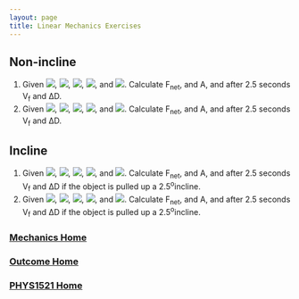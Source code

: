 ```yaml
---
layout: page
title: Linear Mechanics Exercises
---
```

## Non-incline
1. Given <img src="https://latex.codecogs.com/svg.latex?\large&space;g=-9.81 m/s^2"/>, <img src="https://latex.codecogs.com/svg.latex?\large&space;F_A=215N@0^{o}"/>, <img src="https://latex.codecogs.com/svg.latex?\large&space;µ=0.25"/>, <img src="https://latex.codecogs.com/svg.latex?\large&space;mass=65kg"/>, and <img src="https://latex.codecogs.com/svg.latex?\large&space;V_i=\left[\begin{array}{c}0\\0\end{array}\right]m/s"/>. Calculate F<sub>net</sub>, and A, and after 2.5 seconds V<sub>f</sub> and ΔD.
2. Given <img src="https://latex.codecogs.com/svg.latex?\large&space;g=-9.81 m/s^2"/>, <img src="https://latex.codecogs.com/svg.latex?\large&space;F_A=215N@10^{o}"/>, <img src="https://latex.codecogs.com/svg.latex?\large&space;µ=0.25"/>, <img src="https://latex.codecogs.com/svg.latex?\large&space;mass=65kg"/>, and <img src="https://latex.codecogs.com/svg.latex?\large&space;V_i=\left[\begin{array}{c}0\\0\end{array}\right]m/s"/>. Calculate F<sub>net</sub>, and A, and after 2.5 seconds V<sub>f</sub> and ΔD.

## Incline
1. Given <img src="https://latex.codecogs.com/svg.latex?\large&space;g=-9.81 m/s^2"/>, <img src="https://latex.codecogs.com/svg.latex?\large&space;F_A=215N@0^{o}"/>, <img src="https://latex.codecogs.com/svg.latex?\large&space;µ=0.25"/>, <img src="https://latex.codecogs.com/svg.latex?\large&space;mass=65kg"/>, and <img src="https://latex.codecogs.com/svg.latex?\large&space;V_i=\left[\begin{array}{c}0\\0\end{array}\right]m/s"/>. Calculate F<sub>net</sub>, and A, and after 2.5 seconds V<sub>f</sub> and ΔD if the object is pulled up a 2.5<sup>o</sup>incline.
2. Given <img src="https://latex.codecogs.com/svg.latex?\large&space;g=-9.81 m/s^2"/>, <img src="https://latex.codecogs.com/svg.latex?\large&space;F_A=215N@5^{o}"/>, <img src="https://latex.codecogs.com/svg.latex?\large&space;µ=0.25"/>, <img src="https://latex.codecogs.com/svg.latex?\large&space;mass=65kg"/>, and <img src="https://latex.codecogs.com/svg.latex?\large&space;V_i=\left[\begin{array}{c}0\\0\end{array}\right]m/s"/>. Calculate F<sub>net</sub>, and A, and after 2.5 seconds V<sub>f</sub> and ΔD if the object is pulled up a 2.5<sup>o</sup>incline.

### [Mechanics Home](mechanics.md)
### [Outcome Home](index.md)
### [PHYS1521 Home](../)